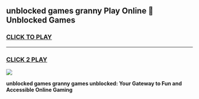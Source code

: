 
## unblocked games granny Play Online 👋 Unblocked Games
<h3>
<a href="https://premium.freeplayer.one?title=unblocked_games_granny&ref=19F">CLICK TO PLAY</a></h3>
<hr>

<h3>
<a href="https://premium.freeplayer.one?title=unblocked_games_granny&ref=19F">CLICK 2 PLAY</a>
  
</h3>

<a href="https://premium.freeplayer.one?title=unblocked_games_granny&ref=19F"><img src="https://clearcache.store/games.png"></a>


**unblocked games granny games unblocked: Your Gateway to Fun and Accessible Online Gaming**
